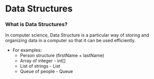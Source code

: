 # Data Structures

### What is Data Structures?

In computer science, Data Structure is a particular way of storing and organizing data in a computer so that it can be used efficiently.

* For examples:
  * Person structure (firstName + lastName)
  * Array of integer - int[]
  * List of strings - List<string>
  * Queue of people - Queue<Person>
